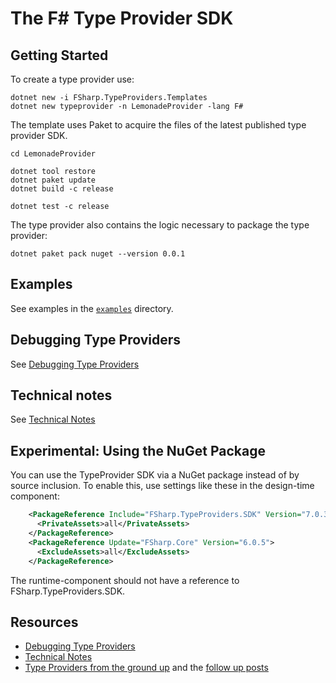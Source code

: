 # The F# Type Provider SDK

## Getting Started

To create a type provider use:

```text
dotnet new -i FSharp.TypeProviders.Templates
dotnet new typeprovider -n LemonadeProvider -lang F#
```

The template uses Paket to acquire the files of the latest published type provider SDK.

```text
cd LemonadeProvider

dotnet tool restore
dotnet paket update
dotnet build -c release

dotnet test -c release
```

The type provider also contains the logic necessary to package the type provider:

```text
dotnet paket pack nuget --version 0.0.1
```

## Examples

See examples in the [`examples`](https://github.com/fsprojects/FSharp.TypeProviders.SDK/tree/master/examples) directory.

## Debugging Type Providers

See [Debugging Type Providers](debugging.html)

## Technical notes

See [Technical Notes](technical-notes.html)

## Experimental: Using the NuGet Package

You can use the TypeProvider SDK via a NuGet package instead of by source inclusion. To enable this, use settings like these in the design-time component:

```xml
    <PackageReference Include="FSharp.TypeProviders.SDK" Version="7.0.3">
      <PrivateAssets>all</PrivateAssets>
    </PackageReference>
    <PackageReference Update="FSharp.Core" Version="6.0.5">
      <ExcludeAssets>all</ExcludeAssets>
    </PackageReference>
```

The runtime-component should not have a reference to FSharp.TypeProviders.SDK.

## Resources

- [Debugging Type Providers](debugging.html)
- [Technical Notes](technical-notes.html)
- [Type Providers from the ground up](https://blog.mavnn.co.uk/type-providers-from-the-ground-up/) and the [follow up posts](https://blog.mavnn.co.uk/blog/categories/typeprovider/)
